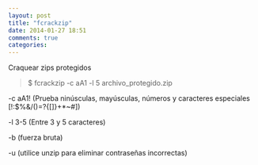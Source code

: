 ```yaml
---
layout: post
title: "fcrackzip"
date: 2014-01-27 18:51
comments: true
categories: 
---
```

Craquear zips protegidos

>$ fcrackzip -c aA1 -l 5 archivo_protegido.zip 

-c aA1!  (Prueba ninúsculas, mayúsculas, números y caracteres especiales [!:$%&/()=?{[]}+*~#])

-l 3-5  (Entre 3 y 5 caracteres)

-b  (fuerza bruta)

-u  (utilice unzip para eliminar contraseñas incorrectas)

